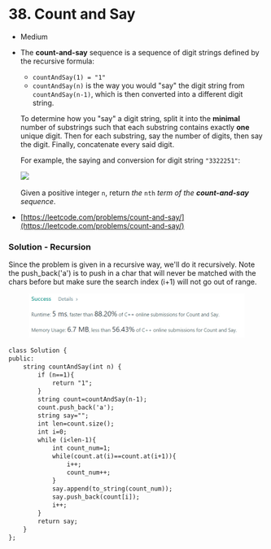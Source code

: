 # 38. Count and Say

* Medium
*   The **count-and-say** sequence is a sequence of digit strings defined by the recursive formula:

    * `countAndSay(1) = "1"`
    * `countAndSay(n)` is the way you would "say" the digit string from `countAndSay(n-1)`, which is then converted into a different digit string.

    To determine how you "say" a digit string, split it into the **minimal** number of substrings such that each substring contains exactly **one** unique digit. Then for each substring, say the number of digits, then say the digit. Finally, concatenate every said digit.

    For example, the saying and conversion for digit string `"3322251"`:

    ![](https://assets.leetcode.com/uploads/2020/10/23/countandsay.jpg)

    Given a positive integer `n`, return _the_ `nth` _term of the **count-and-say** sequence_.
* [https://leetcode.com/problems/count-and-say/](https://leetcode.com/problems/count-and-say/)

### Solution - Recursion

Since the problem is given in a recursive way, we'll do it recursively. Note the push\_back('a') is to push in a char that will never be matched with the chars before but make sure the search index (i+1) will not go out of range.&#x20;

<figure><img src="../.gitbook/assets/image (7).png" alt=""><figcaption></figcaption></figure>

```
class Solution {
public:
    string countAndSay(int n) {
        if (n==1){
            return "1";
        }
        string count=countAndSay(n-1);
        count.push_back('a');
        string say="";
        int len=count.size();
        int i=0;
        while (i<len-1){
            int count_num=1;
            while(count.at(i)==count.at(i+1)){
                i++;
                count_num++;
            }
            say.append(to_string(count_num));
            say.push_back(count[i]);
            i++;
        }
        return say;
    }
};
```
